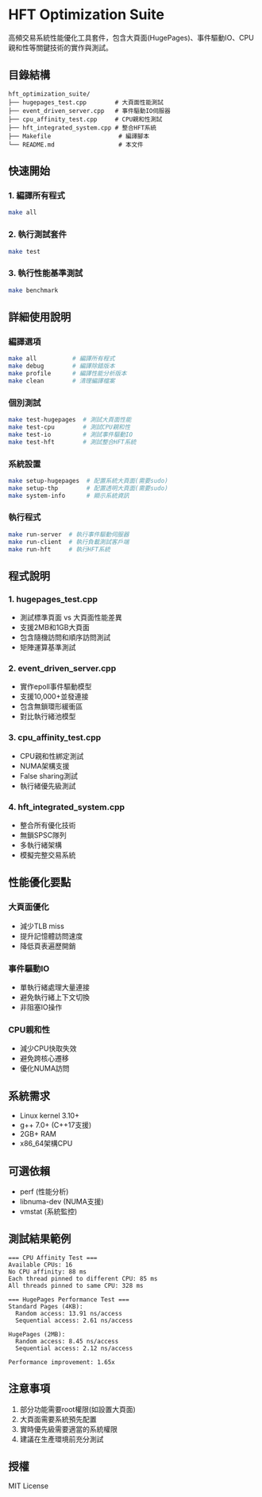 # HFT Optimization Suite

高頻交易系統性能優化工具套件，包含大頁面(HugePages)、事件驅動IO、CPU親和性等關鍵技術的實作與測試。

## 目錄結構

```
hft_optimization_suite/
├── hugepages_test.cpp        # 大頁面性能測試
├── event_driven_server.cpp   # 事件驅動IO伺服器
├── cpu_affinity_test.cpp     # CPU親和性測試
├── hft_integrated_system.cpp # 整合HFT系統
├── Makefile                   # 編譯腳本
└── README.md                  # 本文件
```

## 快速開始

### 1. 編譯所有程式

```bash
make all
```

### 2. 執行測試套件

```bash
make test
```

### 3. 執行性能基準測試

```bash
make benchmark
```

## 詳細使用說明

### 編譯選項

```bash
make all          # 編譯所有程式
make debug        # 編譯除錯版本
make profile      # 編譯性能分析版本
make clean        # 清理編譯檔案
```

### 個別測試

```bash
make test-hugepages  # 測試大頁面性能
make test-cpu        # 測試CPU親和性
make test-io         # 測試事件驅動IO
make test-hft        # 測試整合HFT系統
```

### 系統設置

```bash
make setup-hugepages  # 配置系統大頁面(需要sudo)
make setup-thp        # 配置透明大頁面(需要sudo)
make system-info      # 顯示系統資訊
```

### 執行程式

```bash
make run-server  # 執行事件驅動伺服器
make run-client  # 執行負載測試客戶端
make run-hft     # 執行HFT系統
```

## 程式說明

### 1. hugepages_test.cpp
- 測試標準頁面 vs 大頁面性能差異
- 支援2MB和1GB大頁面
- 包含隨機訪問和順序訪問測試
- 矩陣運算基準測試

### 2. event_driven_server.cpp
- 實作epoll事件驅動模型
- 支援10,000+並發連接
- 包含無鎖環形緩衝區
- 對比執行緒池模型

### 3. cpu_affinity_test.cpp
- CPU親和性綁定測試
- NUMA架構支援
- False sharing測試
- 執行緒優先級測試

### 4. hft_integrated_system.cpp
- 整合所有優化技術
- 無鎖SPSC隊列
- 多執行緒架構
- 模擬完整交易系統

## 性能優化要點

### 大頁面優化
- 減少TLB miss
- 提升記憶體訪問速度
- 降低頁表遍歷開銷

### 事件驅動IO
- 單執行緒處理大量連接
- 避免執行緒上下文切換
- 非阻塞IO操作

### CPU親和性
- 減少CPU快取失效
- 避免跨核心遷移
- 優化NUMA訪問

## 系統需求

- Linux kernel 3.10+
- g++ 7.0+ (C++17支援)
- 2GB+ RAM
- x86_64架構CPU

## 可選依賴

- perf (性能分析)
- libnuma-dev (NUMA支援)
- vmstat (系統監控)

## 測試結果範例

```
=== CPU Affinity Test ===
Available CPUs: 16
No CPU affinity: 88 ms
Each thread pinned to different CPU: 85 ms
All threads pinned to same CPU: 328 ms

=== HugePages Performance Test ===
Standard Pages (4KB):
  Random access: 13.91 ns/access
  Sequential access: 2.61 ns/access
  
HugePages (2MB):
  Random access: 8.45 ns/access
  Sequential access: 2.12 ns/access
  
Performance improvement: 1.65x
```

## 注意事項

1. 部分功能需要root權限(如設置大頁面)
2. 大頁面需要系統預先配置
3. 實時優先級需要適當的系統權限
4. 建議在生產環境前充分測試

## 授權

MIT License
